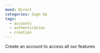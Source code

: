 ```yaml
---
mood: Direct
categories: Sign Up
tags:
  - accounts
  - authentication
  - creation
---
```

Create an account to access all our features